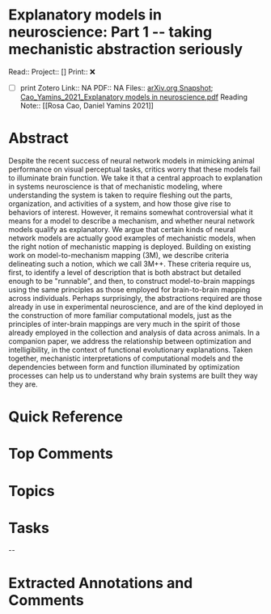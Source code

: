 

# Explanatory models in neuroscience: Part 1 -- taking mechanistic abstraction seriously
Read:: 
Project:: []
Print::  ❌
- [ ] print 
Zotero Link:: NA
PDF:: NA
Files:: [arXiv.org Snapshot](file:///home/michaelt/Insync/m@tarlton.info/Google%20Drive/06.%20Zotero/storage/ZXAPHLY8/2104.html); [Cao_Yamins_2021_Explanatory models in neuroscience.pdf](file:///home/michaelt/Insync/m@tarlton.info/Google%20Drive/06.%20Zotero/storage/NYHD2SWH/Cao_Yamins_2021_Explanatory%20models%20in%20neuroscience.pdf)
Reading Note:: [[Rosa Cao, Daniel Yamins 2021]]

# Abstract
Despite the recent success of neural network models in mimicking animal performance on visual perceptual tasks, critics worry that these models fail to illuminate brain function. We take it that a central approach to explanation in systems neuroscience is that of mechanistic modeling, where understanding the system is taken to require fleshing out the parts, organization, and activities of a system, and how those give rise to behaviors of interest. However, it remains somewhat controversial what it means for a model to describe a mechanism, and whether neural network models qualify as explanatory. We argue that certain kinds of neural network models are actually good examples of mechanistic models, when the right notion of mechanistic mapping is deployed. Building on existing work on model-to-mechanism mapping (3M), we describe criteria delineating such a notion, which we call 3M++. These criteria require us, first, to identify a level of description that is both abstract but detailed enough to be "runnable", and then, to construct model-to-brain mappings using the same principles as those employed for brain-to-brain mapping across individuals. Perhaps surprisingly, the abstractions required are those already in use in experimental neuroscience, and are of the kind deployed in the construction of more familiar computational models, just as the principles of inter-brain mappings are very much in the spirit of those already employed in the collection and analysis of data across animals. In a companion paper, we address the relationship between optimization and intelligibility, in the context of functional evolutionary explanations. Taken together, mechanistic interpretations of computational models and the dependencies between form and function illuminated by optimization processes can help us to understand why brain systems are built they way they are.

# Quick Reference


# Top Comments


# Topics


# Tasks


--
# Extracted Annotations and Comments